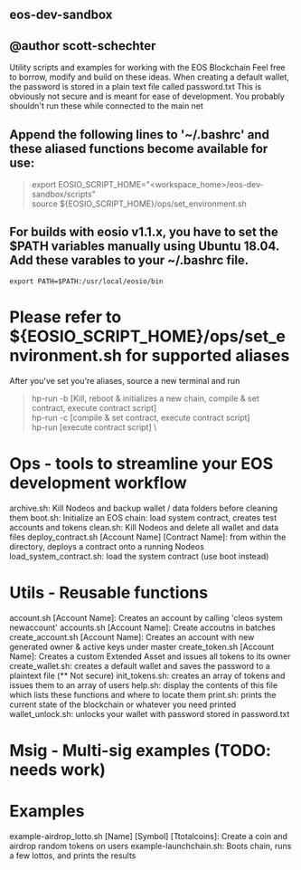 ## eos-dev-sandbox
## @author scott-schechter

Utility scripts and examples for working with the EOS Blockchain
Feel free to borrow, modify and build on these ideas.
When creating a default wallet, the password is stored in a plain text file called password.txt
This is obviously not secure and is meant for ease of development. 
You probably shouldn't run these while connected to the main net

## Append the following lines to '~/.bashrc' and these aliased functions become available for use:
> export EOSIO_SCRIPT_HOME="<workspace_home>/eos-dev-sandbox/scripts" \
> source ${EOSIO_SCRIPT_HOME}/ops/set_environment.sh

## For builds with eosio v1.1.x, you have to set the $PATH variables manually using Ubuntu 18.04. Add these varables to your ~/.bashrc file.
```
export PATH=$PATH:/usr/local/eosio/bin
```


# Please refer to ${EOSIO_SCRIPT_HOME}/ops/set_environment.sh for supported aliases

After you've set you're aliases, source a new terminal and run

>hp-run -b [Kill, reboot & initializes a new chain, compile & set contract, execute contract script] \
>hp-run -c [compile & set contract, execute contract script] \
>hp-run    [execute contract script] \

# Ops - tools to streamline your EOS development workflow
archive.sh: Kill Nodeos and backup wallet / data folders before cleaning them
boot.sh: Initialize an EOS chain: load system contract, creates test accounts and tokens
clean.sh: Kill Nodeos and delete all wallet and data files
deploy_contract.sh [Account Name] [Contract Name]: from within the directory, deploys a contract onto a running Nodeos
load_system_contract.sh: load the system contract (use boot instead)

# Utils - Reusable functions
account.sh [Account Name]: Creates an account by calling 'cleos system newaccount'
accounts.sh [Account Name]: Create accoutns in batches
create_account.sh [Account Name]: Creates an account with new generated owner & active keys under master
create_token.sh [Account Name]: Creates a custom Extended Asset and issues all tokens to its owner 
create_wallet.sh: creates a default wallet and saves the password to a plaintext file (** Not secure)
init_tokens.sh: creates an array of tokens and issues them to an array of users
help.sh: display the contents of this file which lists these functions and where to locate them
print.sh: prints the current state of the blockchain or whatever you need printed
wallet_unlock.sh: unlocks your wallet with password stored in password.txt

# Msig - Multi-sig examples (TODO: needs work)

# Examples
example-airdrop_lotto.sh [Name] [Symbol] [Ttotalcoins]: Create a coin and airdrop random tokens on users 
example-launchchain.sh: Boots chain, runs a few lottos, and prints the results


